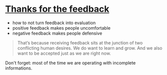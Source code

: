 [Thanks for the feedback]
=========================

- how to not turn feedback into evaluation
- positive feedback makes people uncomfortable
- negative feedback makes people defensive

> That’s because receiving feedback sits at the junction of two
> conflicting human desires. We do want to learn and grow. And we also
> want to be accepted just as we are right now.

Don't forget: most of the time we are operating with incomplete informations.

  [Thanks for the feedback]: https://www.goodreads.com/book/show/18114120-thanks-for-the-feedback
